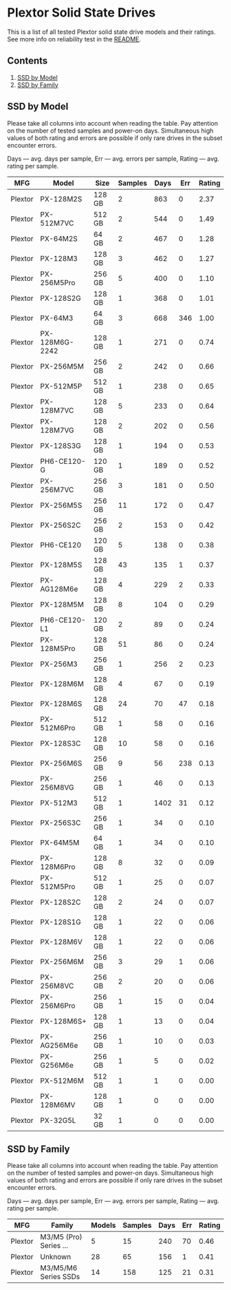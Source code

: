 Plextor Solid State Drives
==========================

This is a list of all tested Plextor solid state drive models and their ratings. See
more info on reliability test in the [README](https://github.com/linuxhw/SMART).

Contents
--------

1. [ SSD by Model  ](#ssd-by-model)
2. [ SSD by Family ](#ssd-by-family)

SSD by Model
------------

Please take all columns into account when reading the table. Pay attention on the
number of tested samples and power-on days. Simultaneous high values of both rating
and errors are possible if only rare drives in the subset encounter errors.

Days   — avg. days per sample,
Err    — avg. errors per sample,
Rating — avg. rating per sample.

| MFG       | Model              | Size   | Samples | Days  | Err   | Rating |
|-----------|--------------------|--------|---------|-------|-------|--------|
| Plextor   | PX-128M2S          | 128 GB | 2       | 863   | 0     | 2.37   |
| Plextor   | PX-512M7VC         | 512 GB | 2       | 544   | 0     | 1.49   |
| Plextor   | PX-64M2S           | 64 GB  | 2       | 467   | 0     | 1.28   |
| Plextor   | PX-128M3           | 128 GB | 3       | 462   | 0     | 1.27   |
| Plextor   | PX-256M5Pro        | 256 GB | 5       | 400   | 0     | 1.10   |
| Plextor   | PX-128S2G          | 128 GB | 1       | 368   | 0     | 1.01   |
| Plextor   | PX-64M3            | 64 GB  | 3       | 668   | 346   | 1.00   |
| Plextor   | PX-128M6G-2242     | 128 GB | 1       | 271   | 0     | 0.74   |
| Plextor   | PX-256M5M          | 256 GB | 2       | 242   | 0     | 0.66   |
| Plextor   | PX-512M5P          | 512 GB | 1       | 238   | 0     | 0.65   |
| Plextor   | PX-128M7VC         | 128 GB | 5       | 233   | 0     | 0.64   |
| Plextor   | PX-128M7VG         | 128 GB | 2       | 202   | 0     | 0.56   |
| Plextor   | PX-128S3G          | 128 GB | 1       | 194   | 0     | 0.53   |
| Plextor   | PH6-CE120-G        | 120 GB | 1       | 189   | 0     | 0.52   |
| Plextor   | PX-256M7VC         | 256 GB | 3       | 181   | 0     | 0.50   |
| Plextor   | PX-256M5S          | 256 GB | 11      | 172   | 0     | 0.47   |
| Plextor   | PX-256S2C          | 256 GB | 2       | 153   | 0     | 0.42   |
| Plextor   | PH6-CE120          | 120 GB | 5       | 138   | 0     | 0.38   |
| Plextor   | PX-128M5S          | 128 GB | 43      | 135   | 1     | 0.37   |
| Plextor   | PX-AG128M6e        | 128 GB | 4       | 229   | 2     | 0.33   |
| Plextor   | PX-128M5M          | 128 GB | 8       | 104   | 0     | 0.29   |
| Plextor   | PH6-CE120-L1       | 120 GB | 2       | 89    | 0     | 0.24   |
| Plextor   | PX-128M5Pro        | 128 GB | 51      | 86    | 0     | 0.24   |
| Plextor   | PX-256M3           | 256 GB | 1       | 256   | 2     | 0.23   |
| Plextor   | PX-128M6M          | 128 GB | 4       | 67    | 0     | 0.19   |
| Plextor   | PX-128M6S          | 128 GB | 24      | 70    | 47    | 0.18   |
| Plextor   | PX-512M6Pro        | 512 GB | 1       | 58    | 0     | 0.16   |
| Plextor   | PX-128S3C          | 128 GB | 10      | 58    | 0     | 0.16   |
| Plextor   | PX-256M6S          | 256 GB | 9       | 56    | 238   | 0.13   |
| Plextor   | PX-256M8VG         | 256 GB | 1       | 46    | 0     | 0.13   |
| Plextor   | PX-512M3           | 512 GB | 1       | 1402  | 31    | 0.12   |
| Plextor   | PX-256S3C          | 256 GB | 1       | 34    | 0     | 0.10   |
| Plextor   | PX-64M5M           | 64 GB  | 1       | 34    | 0     | 0.10   |
| Plextor   | PX-128M6Pro        | 128 GB | 8       | 32    | 0     | 0.09   |
| Plextor   | PX-512M5Pro        | 512 GB | 1       | 25    | 0     | 0.07   |
| Plextor   | PX-128S2C          | 128 GB | 2       | 24    | 0     | 0.07   |
| Plextor   | PX-128S1G          | 128 GB | 1       | 22    | 0     | 0.06   |
| Plextor   | PX-128M6V          | 128 GB | 1       | 22    | 0     | 0.06   |
| Plextor   | PX-256M6M          | 256 GB | 3       | 29    | 1     | 0.06   |
| Plextor   | PX-256M8VC         | 256 GB | 2       | 20    | 0     | 0.06   |
| Plextor   | PX-256M6Pro        | 256 GB | 1       | 15    | 0     | 0.04   |
| Plextor   | PX-128M6S+         | 128 GB | 1       | 13    | 0     | 0.04   |
| Plextor   | PX-AG256M6e        | 256 GB | 1       | 10    | 0     | 0.03   |
| Plextor   | PX-G256M6e         | 256 GB | 1       | 5     | 0     | 0.02   |
| Plextor   | PX-512M6M          | 512 GB | 1       | 1     | 0     | 0.00   |
| Plextor   | PX-128M6MV         | 128 GB | 1       | 0     | 0     | 0.00   |
| Plextor   | PX-32G5L           | 32 GB  | 1       | 0     | 0     | 0.00   |

SSD by Family
-------------

Please take all columns into account when reading the table. Pay attention on the
number of tested samples and power-on days. Simultaneous high values of both rating
and errors are possible if only rare drives in the subset encounter errors.

Days   — avg. days per sample,
Err    — avg. errors per sample,
Rating — avg. rating per sample.

| MFG       | Family                 | Models | Samples | Days  | Err   | Rating |
|-----------|------------------------|--------|---------|-------|-------|--------|
| Plextor   | M3/M5 (Pro) Series ... | 5      | 15      | 240   | 70    | 0.46   |
| Plextor   | Unknown                | 28     | 65      | 156   | 1     | 0.41   |
| Plextor   | M3/M5/M6 Series SSDs   | 14     | 158     | 125   | 21    | 0.31   |

